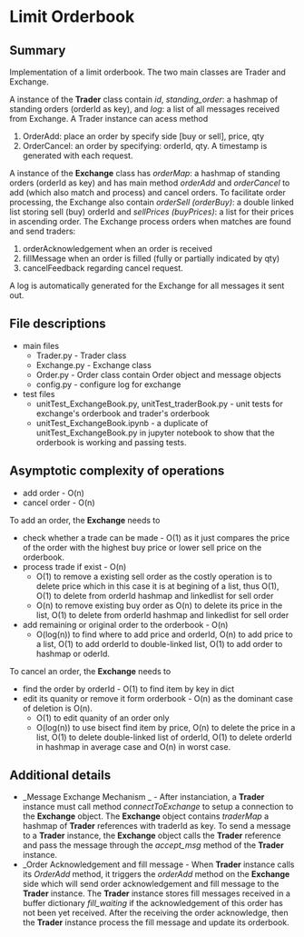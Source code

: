 # Limit Orderbook
## Summary
Implementation of a limit orderbook. The two main classes are Trader and Exchange.

A instance of the **Trader** class contain _id_, _standing_order_: a hashmap of standing orders (orderId as key), and _log_: a list of all messages received from Exchange. A Trader instance can acess method
1. OrderAdd: place an order by specify side [buy or sell], price, qty
2. OrderCancel: an order by specifying: orderId, qty.
A timestamp is generated with each request. 

A instance of the **Exchange** class has _orderMap_: a hashmap of standing orders (orderId as key) and has main method _orderAdd_ and _orderCancel_ to add (which also match and process) and cancel orders. To facilitate order processing, the Exchange also contain _orderSell (orderBuy)_: a double linked list storing sell (buy) orderId and _sellPrices (buyPrices)_: a list for their prices in ascending order. The Exchange process orders when matches are found and send traders:
1. orderAcknowledgement when an order is received
2. fillMessage when an order is filled (fully or partially indicated by qty)
3. cancelFeedback regarding cancel request. 

A log is automatically generated for the Exchange for all messages it sent out. 


## File descriptions
* main files
  * Trader.py - Trader class
  * Exchange.py - Exchange class 
  * Order.py - Order class contain Order object and message objects
  * config.py - configure log for exchange
* test files
  * unitTest_ExchangeBook.py, unitTest_traderBook.py - unit tests for exchange's orderbook and trader's orderbook
  * unitTest_ExchangeBook.ipynb - a duplicate of unitTest_ExchangeBook.py in jupyter notebook to show that the orderbook is working and passing tests. 
 

## Asymptotic complexity of operations
- add order - O(n)
- cancel order - O(n)

To add an order, the **Exchange** needs to
* check whether a trade can be made - O(1) as it just compares the price of the order with the highest buy price or lower sell price on the orderbook. 
* process trade if exist - O(n) 
  * O(1) to remove a existing sell order as the costly operation is to delete price which in this case it is at begining of a list, thus O(1), O(1) to delete from orderId hashmap and linkedlist for sell order
  * O(n) to remove existing buy order as O(n) to delete its price in the list, O(1) to delete from orderId hashmap and linkedlist for sell order
* add remaining or original order to the orderbook - O(n) 
  * O(log(n)) to find where to add price and orderId, O(n) to add price to a list, O(1) to add orderId to double-linked list, O(1) to add order to hashmap or oderId.


To cancel an order, the **Exchange** needs to 
* find the order by orderId - O(1) to find item by key in dict
* edit its quanity or remove it form orderbook - O(n) as the dominant case of deletion is O(n).
  * O(1) to edit quanity of an order only
  * O(log(n)) to use bisect find item by price, O(n) to delete the price in a list, O(1) to delete double-linked list of orderId, O(1) to delete orderId in hashmap in average case and O(n) in worst case. 



## Additional details

- _Message Exchange Mechanism _ - After instanciation, a **Trader** instance must call method _connectToExchange_ to setup a connection to the **Exchange** object. The **Exchange** object contains _traderMap_ a hashmap of **Trader** references with traderId as key. To send a message to a **Trader** instance, the **Exchange** object calls the **Trader** reference and pass the message through the _accept_msg_ method of the **Trader** instance.
- _Order Acknowledgement and fill message - When **Trader** instance calls its _OrderAdd_ method, it triggers the _orderAdd_ method on the **Exchange** side which will send order acknowledgement and fill message to the **Trader** instance. The **Trader** instance stores fill messages received in a buffer dictionary _fill_waiting_ if the acknowledgement of this order has not been yet received. After the receiving the order acknowledge, then the **Trader** instance process the fill message and update its orderbook. 
